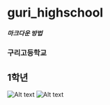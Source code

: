 # guri_highschool
##### 마크다운 방법
### 구리고등학교
## 1학년
![Alt text](/path/to/img.jpg)
![Alt text](/path/to/img.jpg "Optional title")
